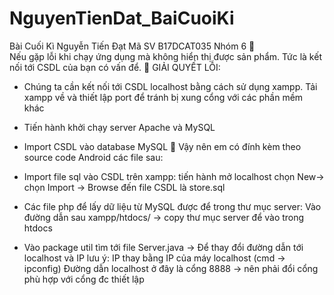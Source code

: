 # NguyenTienDat_BaiCuoiKi
Bài Cuối Kì Nguyễn Tiến Đạt Mã SV B17DCAT035 Nhóm 6
	
Nếu gặp lỗi khi chạy ứng dụng mà không hiển thị được sản phẩm. Tức là kết nối tới CSDL của bạn có vấn để.
	GIẢI QUYẾT LỖI:
-	Chúng ta cần kết nối tới CSDL localhost bằng cách sử dụng xampp. Tải xampp về và thiết lập port để tránh bị xung cổng với các phần mềm khác
 
-	Tiến hành khởi chạy server Apache và MySQL
-	Import CSDL vào database MySQL
	Vậy nên em có đính kèm theo source code Android các file sau: 
+  Import file sql vào CSDL trên xampp: tiến hành mở localhost chọn New-> chọn Import -> Browse đến file CSDL là store.sql 
+ Các file php để lấy dữ liệu từ MySQL được để trong thư mục server: Vào đường dẫn sau xampp/htdocs/ -> copy thư mục server để vào trong htdocs 
 
+  Vào package util tìm tới file Server.java -> Để thay đổi đường dẫn tới localhost và IP lưu ý:
IP thay bằng IP của máy localhost (cmd -> ipconfig)
Đường dẫn localhost ở đây là cổng 8888 -> nên phải đổi cổng phù hợp với cổng đc thiết lập 
 

